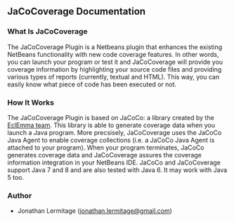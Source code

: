 ## JaCoCoverage Documentation

### What Is JaCoCoverage
The JaCoCoverage Plugin is a Netbeans plugin that enhances the existing NetBeans functionality with new code coverage features. In other words, you can launch your program or test it and JaCoCoverage will provide you coverage information by highlighting your source code files and providing various types of reports (currently, textual and HTML). This way, you can easily know what piece of code has been executed or not.

### How It Works
The JaCoCoverage Plugin is based on JaCoCo: a library created by the [EclEmma team](http://www.eclemma.org/jacoco/). This library is able to generate coverage data when you launch a Java program.
More precsisely, JaCoCoverage uses the JaCoCo Java Agent to enable coverage collections (i.e. a JaCoCo Java Agent is attached to your program).
When your program terminates, JaCoCo generates coverage data and JaCoCoverage assures the coverage information integration in your NetBeans IDE.
JaCoCo and JaCoCoverage support Java 7 and 8 and are also tested with Java 6. It may work with Java 5 too.

### Author
* Jonathan Lermitage (<jonathan.lermitage@gmail.com>)
